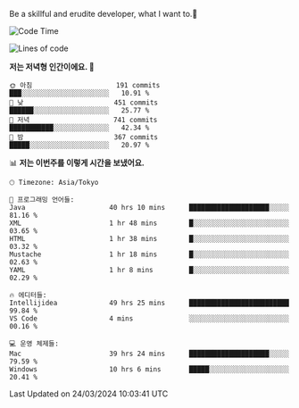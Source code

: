 Be a skillful and erudite developer, what I want to.👶

<!--START_SECTION:waka-->
![Code Time](http://img.shields.io/badge/Code%20Time-584%20hrs%2059%20mins-blue)

![Lines of code](https://img.shields.io/badge/%EC%A0%80%EB%8A%94%20%EC%97%AC%ED%83%9C%EA%B9%8C%EC%A7%80%20-1.0%20million%20%EC%A4%84%EC%9D%98%20%EC%BD%94%EB%93%9C%EB%A5%BC%20%EC%9E%91%EC%84%B1%ED%96%88%EC%96%B4%EC%9A%94.-blue)

**저는 저녁형 인간이에요. 🦉** 

```text
🌞 아침                     191 commits         ███░░░░░░░░░░░░░░░░░░░░░░   10.91 % 
🌆 낮　                     451 commits         ██████░░░░░░░░░░░░░░░░░░░   25.77 % 
🌃 저녁                     741 commits         ███████████░░░░░░░░░░░░░░   42.34 % 
🌙 밤　                     367 commits         █████░░░░░░░░░░░░░░░░░░░░   20.97 % 
```


📊 **저는 이번주를 이렇게 시간을 보냈어요.** 

```text
🕑︎ Timezone: Asia/Tokyo

💬 프로그래밍 언어들: 
Java                     40 hrs 10 mins      ████████████████████░░░░░   81.16 % 
XML                      1 hr 48 mins        █░░░░░░░░░░░░░░░░░░░░░░░░   03.65 % 
HTML                     1 hr 38 mins        █░░░░░░░░░░░░░░░░░░░░░░░░   03.32 % 
Mustache                 1 hr 18 mins        █░░░░░░░░░░░░░░░░░░░░░░░░   02.63 % 
YAML                     1 hr 8 mins         █░░░░░░░░░░░░░░░░░░░░░░░░   02.29 % 

🔥 에디터들: 
Intellijidea             49 hrs 25 mins      █████████████████████████   99.84 % 
VS Code                  4 mins              ░░░░░░░░░░░░░░░░░░░░░░░░░   00.16 % 

💻 운영 체제들: 
Mac                      39 hrs 24 mins      ████████████████████░░░░░   79.59 % 
Windows                  10 hrs 6 mins       █████░░░░░░░░░░░░░░░░░░░░   20.41 % 
```


 Last Updated on 24/03/2024 10:03:41 UTC
<!--END_SECTION:waka-->
